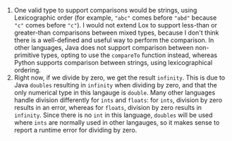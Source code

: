 1. One valid type to support comparisons would be strings, using Lexicographic order (for example, `"abc"` comes before `"abd"` because `"c"` comes before `"c"`). I would not extend Lox to support less-than or greater-than comparisons between mixed types, because I don't think there is a well-defined and useful way to perform the comparison.
In other languages, Java does not support comparison between non-primitive types, opting to use the `compareTo` function instead, whereas Python supports comparison between strings, using lexicographical ordering.
3. Right now, if we divide by zero, we get the result `infinity`. This is due to Java `doubles` resulting in `infinity` when dividing by zero, and that the only numerical type in this langauge is `double`. Many other languages handle division differently for `ints` and `floats`: for `ints`, division by zero results in an error, whereas for `floats`, division by zero results in `infinity`. Since there is no `int` in this language, `doubles` will be used where `ints` are normally used in other langauges, so it makes sense to report a runtime error for dividing by zero.